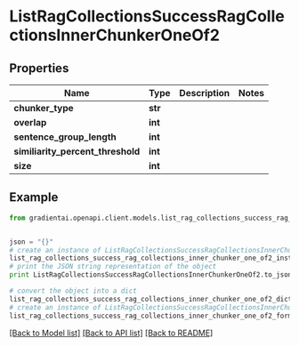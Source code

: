 # ListRagCollectionsSuccessRagCollectionsInnerChunkerOneOf2


## Properties
Name | Type | Description | Notes
------------ | ------------- | ------------- | -------------
**chunker_type** | **str** |  | 
**overlap** | **int** |  | 
**sentence_group_length** | **int** |  | 
**similiarity_percent_threshold** | **int** |  | 
**size** | **int** |  | 

## Example

```python
from gradientai.openapi.client.models.list_rag_collections_success_rag_collections_inner_chunker_one_of2 import ListRagCollectionsSuccessRagCollectionsInnerChunkerOneOf2


json = "{}"
# create an instance of ListRagCollectionsSuccessRagCollectionsInnerChunkerOneOf2 from a JSON string
list_rag_collections_success_rag_collections_inner_chunker_one_of2_instance = ListRagCollectionsSuccessRagCollectionsInnerChunkerOneOf2.from_json(json)
# print the JSON string representation of the object
print ListRagCollectionsSuccessRagCollectionsInnerChunkerOneOf2.to_json()

# convert the object into a dict
list_rag_collections_success_rag_collections_inner_chunker_one_of2_dict = list_rag_collections_success_rag_collections_inner_chunker_one_of2_instance.to_dict()
# create an instance of ListRagCollectionsSuccessRagCollectionsInnerChunkerOneOf2 from a dict
list_rag_collections_success_rag_collections_inner_chunker_one_of2_form_dict = list_rag_collections_success_rag_collections_inner_chunker_one_of2.from_dict(list_rag_collections_success_rag_collections_inner_chunker_one_of2_dict)
```
[[Back to Model list]](../README.md#documentation-for-models) [[Back to API list]](../README.md#documentation-for-api-endpoints) [[Back to README]](../README.md)


